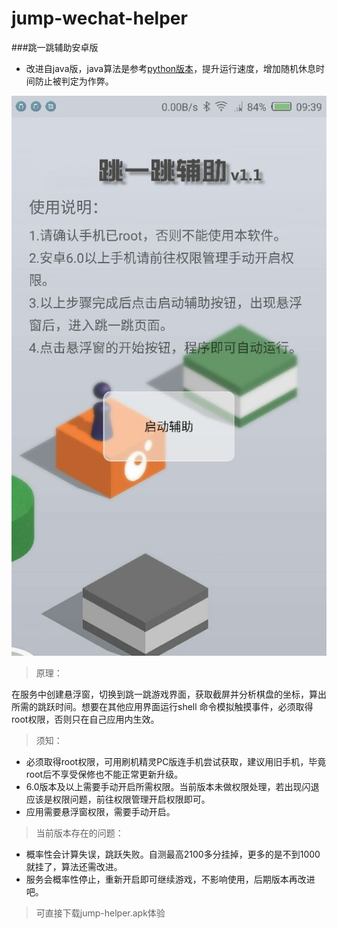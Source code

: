# jump-wechat-helper
###跳一跳辅助安卓版

* 改进自java版，java算法是参考[python版本](https://github.com/wangshub/wechat_jump_game)，提升运行速度，增加随机休息时间防止被判定为作弊。

![](https://github.com/hiliving/jump-wechat-helper/blob/master/screenshot/QQ%E5%9B%BE%E7%89%8720180107123948.jpg)
> 原理：

在服务中创建悬浮窗，切换到跳一跳游戏界面，获取截屏并分析棋盘的坐标，算出所需的跳跃时间。想要在其他应用界面运行shell
命令模拟触摸事件，必须取得root权限，否则只在自己应用内生效。
> 须知：

* 必须取得root权限，可用刷机精灵PC版连手机尝试获取，建议用旧手机，毕竟root后不享受保修也不能正常更新升级。
* 6.0版本及以上需要手动开启所需权限。当前版本未做权限处理，若出现闪退应该是权限问题，前往权限管理开启权限即可。
* 应用需要悬浮窗权限，需要手动开启。

> 当前版本存在的问题：

 * 概率性会计算失误，跳跃失败。自测最高2100多分挂掉，更多的是不到1000就挂了，算法还需改进。
 * 服务会概率性停止，重新开启即可继续游戏，不影响使用，后期版本再改进吧。



> 可直接下载jump-helper.apk体验